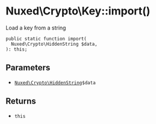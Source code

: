 # Nuxed\\Crypto\\Key::import()




Load a key from a string




``` Hack
public static function import(
  Nuxed\Crypto\HiddenString $data,
): this;
```




## Parameters




+ [` Nuxed\Crypto\HiddenString `](<class.Nuxed.Crypto.HiddenString.md>)`` $data ``




## Returns




* ` this `